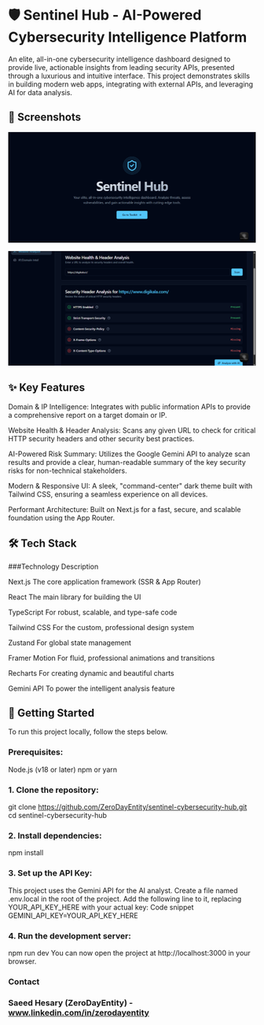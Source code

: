 # 🛡️ Sentinel Hub - AI-Powered Cybersecurity Intelligence Platform

An elite, all-in-one cybersecurity intelligence dashboard designed to provide live, actionable insights from leading security APIs, presented through a luxurious and intuitive interface. This project demonstrates skills in building modern web apps, integrating with external APIs, and leveraging AI for data analysis.

## 📸 Screenshots
![Sentinel Hub Dashboard Screenshot](https://github.com/ZeroDayEntity/sentinel-cybersecurity-hub/blob/main/screenshots/Screenshot%20(26414).png?raw=true)

![Sentinel Hub AI Analysis Screenshot](https://github.com/ZeroDayEntity/sentinel-cybersecurity-hub/blob/main/screenshots/Screenshot%20(26415).png?raw=true)

## ✨ Key Features
Domain & IP Intelligence: Integrates with public information APIs to provide a comprehensive report on a target domain or IP.

Website Health & Header Analysis: Scans any given URL to check for critical HTTP security headers and other security best practices.

AI-Powered Risk Summary: Utilizes the Google Gemini API to analyze scan results and provide a clear, human-readable summary of the key security risks for non-technical stakeholders.

Modern & Responsive UI: A sleek, "command-center" dark theme built with Tailwind CSS, ensuring a seamless experience on all devices.

Performant Architecture: Built on Next.js for a fast, secure, and scalable foundation using the App Router.

## 🛠️ Tech Stack

###Technology	Description

Next.js	The core application framework (SSR & App Router)

React	The main library for building the UI

TypeScript	For robust, scalable, and type-safe code

Tailwind CSS	For the custom, professional design system

Zustand	For global state management

Framer Motion	For fluid, professional animations and transitions

Recharts	For creating dynamic and beautiful charts

Gemini API	To power the intelligent analysis feature


## 🚀 Getting Started
To run this project locally, follow the steps below.

### Prerequisites:
Node.js (v18 or later)
npm or yarn

### 1. Clone the repository:
git clone https://github.com/ZeroDayEntity/sentinel-cybersecurity-hub.git
cd sentinel-cybersecurity-hub

### 2. Install dependencies:
npm install

### 3. Set up the API Key:
This project uses the Gemini API for the AI analyst.
Create a file named .env.local in the root of the project.
Add the following line to it, replacing YOUR_API_KEY_HERE with your actual key:
Code snippet
GEMINI_API_KEY=YOUR_API_KEY_HERE

### 4. Run the development server:
npm run dev
You can now open the project at http://localhost:3000 in your browser.

### Contact
### Saeed Hesary (ZeroDayEntity) -www.linkedin.com/in/zerodayentity

